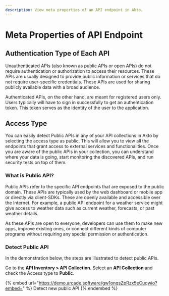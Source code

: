 ```yaml
---
description: View meta properties of an API endpoint in Akto.
---
```


# Meta Properties of API Endpoint

## Authentication Type of Each API

Unauthenticated APIs (also known as public APIs or open APIs) do not require authentication or authorization to access their resources. These APIs are usually designed to provide public information or services that do not require user-specific credentials. These APIs are used for sharing publicly available data with a broad audience.&#x20;

Authenticated APIs, on the other hand, are meant for registered users only. Users typically will have to sign in successfully to get an authentication token. This token serves as the identity of the user to the application.&#x20;

## Access Type

You can easily detect Public APIs in any of your API collections in Akto by selecting the access type as public. This will allow you to view all the endpoints that grant access to external services and functionalities. Once you are aware of the public APIs in your collection, you can understand where your data is going, start monitoring the discovered APIs, and run security tests on top of them.

### What is Public API?

Public APIs refer to the specific API endpoints that are exposed to the public domain. These APIs are typically used by the web dashboard or mobile app or directly via client-SDKs.  These are openly available and accessible over the Internet. For example, a public API endpoint for a weather service might give access to weather data such as current weather, forecasts, or past weather details.

As these APIs are open to everyone, developers can use them to make new apps, improve existing ones, or connect different kinds of computer programs without requiring any special permission or authentication.

### Detect Public API

In the demonstration below, the steps are illustrated to detect public APIs.

Go to the **API Inventory > API Collection**. Select an **API Collection** and check the Access type to **Public**.

{% embed url="https://demo.arcade.software/gw1onqsZpRzx5eCuqwio?embed=" %}
Detect new public API
{% endembed %}
